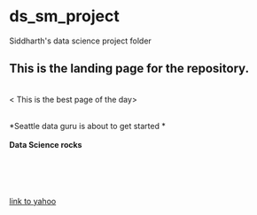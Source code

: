 # ds_sm_project
Siddharth's data science project  folder 


## This is the landing page for the repository.
<br><  This is the best page of the day> </br>

<br>*Seattle data  guru is about to get started *</br>
<br>**Data Science rocks**</br>
<br></br>
<br></br>
<br>[link to yahoo](http://yahoo.com)</br>
